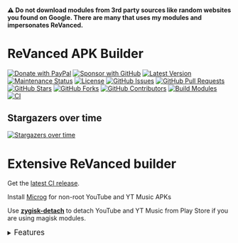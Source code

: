 #### ⚠️ Do not download modules from 3rd party sources like random websites you found on Google. There are many that uses my modules and impersonates ReVanced.

# ReVanced APK Builder
[![Donate with PayPal](https://img.shields.io/badge/PayPal-donate-orange)](https://www.paypal.me/alsyundawy)
[![Sponsor with GitHub](https://img.shields.io/badge/GitHub-sponsor-orange)](https://github.com/sponsors/alsyundawy)
[![Latest Version](https://img.shields.io/github/v/release/alsyundawy/Revanced-APK)](https://github.com/alsyundawy/Revanced-APK/releases)
[![Maintenance Status](https://img.shields.io/maintenance/yes/9999)](https://github.com/alsyundawy/Revanced-APK/)
[![License](https://img.shields.io/github/license/alsyundawy/Revanced-APK)](https://github.com/alsyundawy/Revanced-APK/blob/master/LICENSE)
[![GitHub Issues](https://img.shields.io/github/issues/alsyundawy/Revanced-APK)](https://github.com/alsyundawy/Revanced-APK/issues)
[![GitHub Pull Requests](https://img.shields.io/github/issues-pr/alsyundawy/Revanced-APK)](https://github.com/alsyundawy/Revanced-APK/pulls)
[![GitHub Stars](https://img.shields.io/github/stars/alsyundawy/Revanced-APK?style=social)](https://github.com/alsyundawy/Revanced-APK/stargazers)
[![GitHub Forks](https://img.shields.io/github/forks/alsyundawy/Revanced-APK?style=social)](https://github.com/alsyundawy/Revanced-APK/network/members)
[![GitHub Contributors](https://img.shields.io/github/contributors/alsyundawy/Revanced-APK?style=social)](https://github.com/alsyundawy/Revanced-APK/graphs/contributors)
[![Build Modules](https://github.com/alsyundawy/Revanced-APK/actions/workflows/build.yml/badge.svg)](https://github.com/alsyundawy/Revanced-APK/actions/workflows/build.yml)
[![CI](https://github.com/alsyundawy/Revanced-APK/actions/workflows/ci.yml/badge.svg?event=schedule)](https://github.com/alsyundawy/Revanced-APK/actions/workflows/ci.yml)

## Stargazers over time
[![Stargazers over time](https://starchart.cc/alsyundawy/Revanced-APK.svg?variant=adaptive)](https://starchart.cc/alsyundawy/Revanced-APK)



# Extensive ReVanced builder  

Get the [latest CI release](https://github.com/alsyundawy/Revanced-APK/releases).

Install [Microg](https://github.com/ReVanced/GmsCore/releases) for non-root YouTube and YT Music APKs

Use [**zygisk-detach**](https://github.com/j-hc/zygisk-detach) to detach YouTube and YT Music from Play Store if you are using magisk modules. 

<details><summary><big>Features</big></summary>
<ul>
 <li>Support all present and future ReVanced and <a href="https://github.com/inotia00/revanced-patches">ReVanced Extended</a> apps</li>
 <li> Can build Magisk modules and non-root APKs</li>
 <li> Updated daily with the latest versions of apps and patches</li>
 <li> Optimize APKs and modules for size</li>
 <li> Modules</li>
    <ul>
     <li> recompile invalidated odex for faster usage</li>
     <li> receive updates from Magisk app</li>
     <li> do not break safetynet or trigger root detections</li>
     <li> handle installation of the correct version of the stock app and all that</li>
     <li> support Magisk and KernelSU</li>
    </ul>
</ul>
Note that the <a href="../../actions/workflows/ci.yml">CI workflow</a> is scheduled to build the modules and APKs everyday using GitHub Actions if there is a change in ReVanced patches. You may want to disable it.
</details>


```

